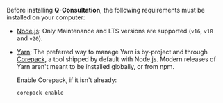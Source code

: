 Before installing **Q-Consultation**, the following requirements must be installed on your computer:

- [Node.js](https://nodejs.org): Only Maintenance and LTS versions are supported (`v16`, `v18` and `v20`).

- [Yarn](https://yarnpkg.com): The preferred way to manage Yarn is by-project and through
[Corepack](https://nodejs.org/dist/latest/docs/api/corepack.html), a tool shipped by default with Node.js. 
Modern releases of Yarn aren't meant to be installed globally, or from npm. 

  Enable Corepack, if it isn't already: 
  ```bash
  corepack enable
  ```
